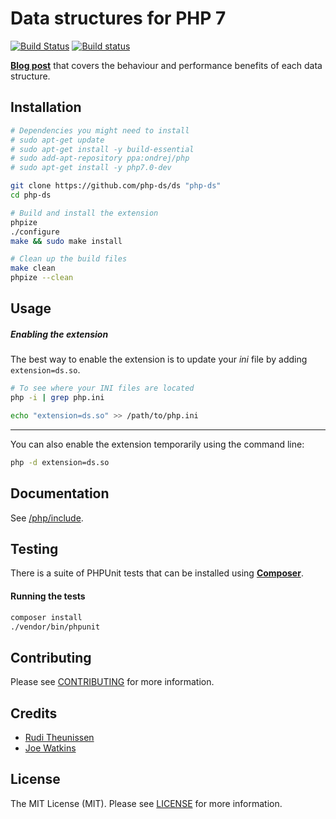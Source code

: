 # Data structures for PHP 7

[![Build Status](https://travis-ci.org/php-ds/ds.svg?branch=master)](https://travis-ci.org/php-ds/ds)
[![Build status](https://ci.appveyor.com/api/projects/status/in5p00vw6rk5f27q?svg=true)](https://ci.appveyor.com/project/krakjoe/ds)

[**Blog post**](https://medium.com/@rtheunissen/efficient-data-structures-for-php-7-9dda7af674cd) that covers the behaviour and performance benefits of each data structure.


## Installation

```bash
# Dependencies you might need to install
# sudo apt-get update
# sudo apt-get install -y build-essential
# sudo add-apt-repository ppa:ondrej/php
# sudo apt-get install -y php7.0-dev

git clone https://github.com/php-ds/ds "php-ds"
cd php-ds

# Build and install the extension
phpize
./configure
make && sudo make install

# Clean up the build files
make clean
phpize --clean
```

## Usage

##### Enabling the extension

The best way to enable the extension is to update your *ini* file by adding `extension=ds.so`.

```bash
# To see where your INI files are located
php -i | grep php.ini

echo "extension=ds.so" >> /path/to/php.ini
```

---

You can also enable the extension temporarily using the command line:

```bash
php -d extension=ds.so
```

## Documentation

See [/php/include](/php/include).

## Testing

There is a suite of PHPUnit tests that can be installed using [**Composer**](https://getcomposer.org/doc/00-intro.md#installation-linux-unix-osx).

#### Running the tests

``` bash
composer install
./vendor/bin/phpunit
```

## Contributing

Please see [CONTRIBUTING](CONTRIBUTING.md) for more information.

## Credits

- [Rudi Theunissen](https://github.com/rtheunissen)
- [Joe Watkins](https://github.com/krakjoe)

## License

The MIT License (MIT). Please see [LICENSE](LICENSE.md) for more information.
